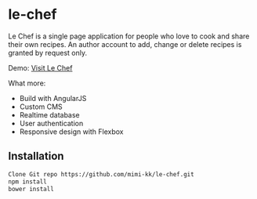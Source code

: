 # le-chef
Le Chef is a single page application for people who love to cook and share their own recipes. An author account to add, change or delete recipes is granted by request only.

Demo: [Visit Le Chef](http://lechef.noerdli.ch/#/)

What more:

* Build with AngularJS
* Custom CMS
* Realtime database
* User authentication
* Responsive design with Flexbox

## Installation

```bash
Clone Git repo https://github.com/mimi-kk/le-chef.git
npm install
bower install
```